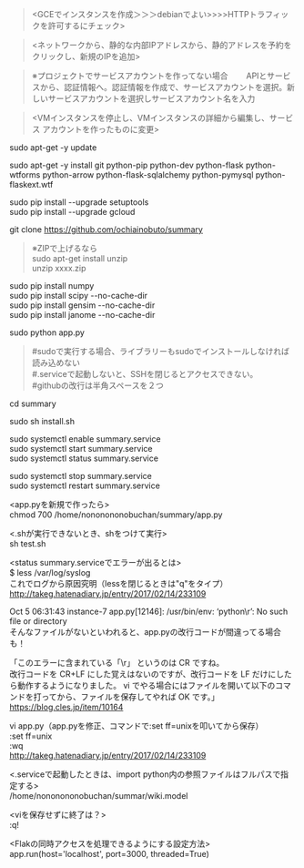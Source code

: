 ><GCEでインスタンスを作成＞＞＞debianでよい>>>>HTTPトラフィックを許可するにチェック>　　

><ネットワークから、静的な内部IPアドレスから、静的アドレスを予約をクリックし、新規のIPを追加>　　

>※プロジェクトでサービスアカウントを作ってない場合　　
>APIとサービスから、認証情報へ。認証情報を作成で、サービスアカウントを選択。新しいサービスアカウントを選択しサービスアカウント名を入力 　　
   
><VMインスタンスを停止し、VMインスタンスの詳細から編集し、サービス アカウントを作ったものに変更>　　

sudo apt-get -y update

sudo apt-get -y install git python-pip python-dev python-flask python-wtforms python-arrow python-flask-sqlalchemy python-pymysql python-flaskext.wtf  

sudo pip install --upgrade setuptools  
sudo pip install --upgrade gcloud  

git clone https://github.com/ochiainobuto/summary  
>※ZIPで上げるなら  
>sudo apt-get install unzip  
>unzip xxxx.zip  

sudo pip install numpy  
sudo pip install scipy --no-cache-dir  
sudo pip install gensim --no-cache-dir  
sudo pip install janome --no-cache-dir  

>>>>>>>>>>>>>>>>>>>>>>>>>  
sudo python app.py  
>#sudoで実行する場合、ライブラリーもsudoでインストールしなければ読み込めない  
>#.serviceで起動しないと、SSHを閉じるとアクセスできない。  
>#githubの改行は半角スペースを２つ  
>>>>>>>>>>>>>>>>>>>>>>>>>  

cd summary 

sudo sh install.sh  

sudo systemctl enable summary.service  
sudo systemctl start summary.service  
sudo systemctl status summary.service  

sudo systemctl stop summary.service  
sudo systemctl restart summary.service  

<app.pyを新規で作ったら>  
chmod 700 /home/nononononobuchan/summary/app.py  

<.shが実行できないとき、shをつけて実行>  
sh test.sh  

<status summary.serviceでエラーが出るとは>  
$ less /var/log/syslog  
これでログから原因究明（lessを閉じるときは"q"をタイプ）  
http://takeg.hatenadiary.jp/entry/2017/02/14/233109   

Oct  5 06:31:43 instance-7 app.py[12146]: /usr/bin/env: ‘python\r’: No such file or directory  
そんなファイルがないといわれると、app.pyの改行コードが間違ってる場合も！  

「このエラーに含まれている「\r」 というのは CR ですね。  
改行コードを CR+LF にした覚えはないのですが、改行コードを LF だけにしたら動作するようになりました。 
vi でやる場合にはファイルを開いて以下のコマンドを打ってから、ファイルを保存してやれば OK です。」  
https://blog.cles.jp/item/10164  

vi app.py（app.pyを修正、コマンドで:set ff=unixを叩いてから保存）  
:set ff=unix  
:wq  
http://takeg.hatenadiary.jp/entry/2017/02/14/233109    

<.serviceで起動したときは、import python内の参照ファイルはフルパスで指定する>  
/home/nononononobuchan/summar/wiki.model  

<viを保存せずに終了は？>  
:q!  

<Flakの同時アクセスを処理できるようにする設定方法>  
app.run(host='localhost', port=3000, threaded=True)  


